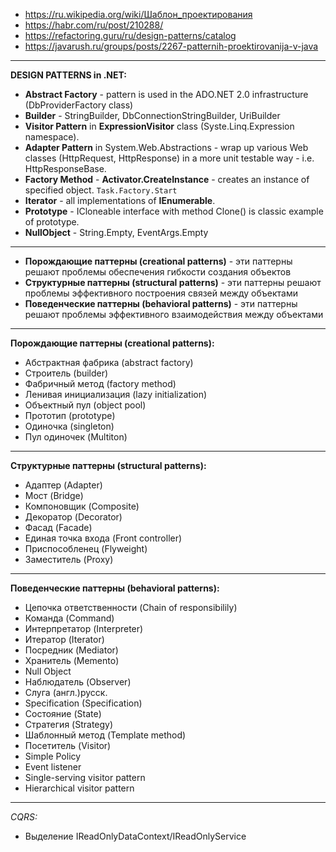 - https://ru.wikipedia.org/wiki/Шаблон_проектирования
- https://habr.com/ru/post/210288/
- https://refactoring.guru/ru/design-patterns/catalog
- https://javarush.ru/groups/posts/2267-patternih-proektirovanija-v-java
------------
**DESIGN PATTERNS in .NET:**

- **Abstract Factory** - pattern is used in the ADO.NET 2.0 infrastructure (DbProviderFactory class)
- **Builder** - StringBuilder, DbConnectionStringBuilder, UriBuilder
- **Visitor Pattern** in **ExpressionVisitor** class (Syste.Linq.Expression namespace).
- **Adapter Pattern** in System.Web.Abstractions - wrap up various Web classes (HttpRequest, HttpResponse) in a more unit testable way - i.e. HttpResponseBase.
- **Factory Method** - **Activator.CreateInstance** - creates an instance of specified object. ```Task.Factory.Start```
- **Iterator** - all implementations of **IEnumerable**.
- **Prototype** - ICloneable interface with method Clone() is classic example of prototype.
- **NullObject** - String.Empty, EventArgs.Empty

------------
- **Порождающие паттерны (creational patterns)** - эти паттерны решают проблемы обеспечения гибкости создания объектов
- **Структурные паттерны (structural patterns)** - эти паттерны решают проблемы эффективного построения связей между объектами
- **Поведенческие паттерны (behavioral patterns)** - эти паттерны решают проблемы эффективного взаимодействия между объектами
------------
**Порождающие паттерны (creational patterns):**

- Абстрактная фабрика (abstract factory)
- Строитель (builder)
- Фабричный метод (factory method)
- Ленивая инициализация (lazy initialization)
- Объектный пул (object pool)
- Прототип (prototype)
- Одиночка (singleton)
- Пул одиночек (Multiton)
------------
**Структурные паттерны (structural patterns):**

- Адаптер (Adapter)
- Мост (Bridge)
- Компоновщик (Composite)
- Декоратор (Decorator)
- Фасад (Facade)
- Единая точка входа (Front controller)
- Приспособленец (Flyweight)
- Заместитель (Proxy)
------------
**Поведенческие паттерны (behavioral patterns):**

- Цепочка ответственности (Chain of responsibilily)
- Команда (Command)
- Интерпретатор (Interpreter)
- Итератор (Iterator)
- Посредник (Mediator)
- Хранитель (Memento)
- Null Object
- Наблюдатель (Observer)
- Слуга (англ.)русск.
- Specification (Specification)
- Состояние (State)
- Стратегия (Strategy)
- Шаблонный метод (Template method)
- Посетитель (Visitor)
- Simple Policy
- Event listener
- Single-serving visitor pattern
- Hierarchical visitor pattern 
-------------
*CQRS:*
- Выделение IReadOnlyDataContext/IReadOnlyService
